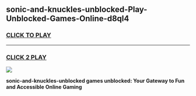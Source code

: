 
## sonic-and-knuckles-unblocked-Play-Unblocked-Games-Online-d8ql4
<h3>
<a href="https://premium76.site?title=sonic-and-knuckles-unblocked&ref=25A">CLICK TO PLAY</a></h3>
<hr>

<h3>
<a href="https://premium76.site?title=sonic-and-knuckles-unblocked&ref=25A">CLICK 2 PLAY</a>
  
</h3>

<a href="https://premium76.site?title=sonic-and-knuckles-unblocked&ref=25A"><img src="https://clearcache.store/games.png"></a>


**sonic-and-knuckles-unblocked games unblocked: Your Gateway to Fun and Accessible Online Gaming**
